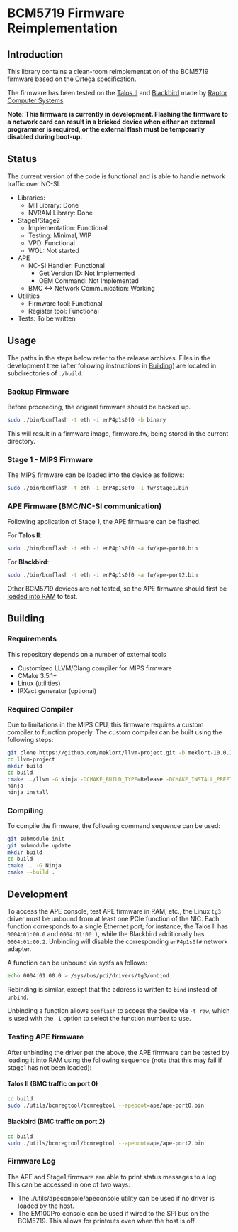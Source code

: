 # BCM5719 Firmware Reimplementation

## Introduction
This library contains a clean-room reimplementation of the BCM5719 firmware based on the [Ortega](https://github.com/hlandau/ortega/blob/master/rtg-spec.md) specification.

The firmware has been tested on the [Talos II](https://wiki.raptorcs.com/wiki/Talos_II) and [Blackbird](https://wiki.raptorcs.com/wiki/Blackbird) made by [Raptor Computer Systems](https://www.raptorcs.com/).

**Note: This firmware is currently in development. Flashing the firmware to a network card can result in a bricked device when either an external programmer is required, or the external flash must be temporarily disabled during boot-up.**

## Status
The current version of the code is functional and is able to handle network traffic over NC-SI.
  - Libraries:
    - MII Library: Done
    - NVRAM Library: Done
  - Stage1/Stage2
    - Implementation: Functional
    - Testing: Minimal, WIP
    - VPD: Functional
    - WOL: Not started
  - APE
    - NC-SI Handler: Functional
      - Get Version ID: Not Implemented
      - OEM Command: Not Implemented
    - BMC <-> Network Communication: Working
  - Utilities
    - Firmware tool: Functional
    - Register tool: Functional
  - Tests: To be written

## Usage
The paths in the steps below refer to the release archives. Files in the development tree (after following instructions in [Building](#building)) are located in subdirectories of `./build`.

### Backup Firmware
Before proceeding, the original firmware should be backed up.
```bash
sudo ./bin/bcmflash -t eth -i enP4p1s0f0 -b binary
```
This will result in a firmware image, firmware.fw, being stored in the current directory.

### Stage 1 - MIPS Firmware
The MIPS firmware can be loaded into the device as follows:
```bash
sudo ./bin/bcmflash -t eth -i enP4p1s0f0 -1 fw/stage1.bin
```

### APE Firmware (BMC/NC-SI communication)
Following application of Stage 1, the APE firmware can be flashed. 

For **Talos II**:
```bash
sudo ./bin/bcmflash -t eth -i enP4p1s0f0 -a fw/ape-port0.bin
```

For **Blackbird**:
```bash
sudo ./bin/bcmflash -t eth -i enP4p1s0f0 -a fw/ape-port2.bin
```

Other BCM5719 devices are not tested, so the APE firmware should first be [loaded into RAM](#testing-ape-firmware) to test.

## Building

### Requirements
This repository depends on a number of external tools
- Customized LLVM/Clang compiler for MIPS firmware
- CMake 3.5.1+
- Linux (utilities)
- IPXact generator (optional)

### Required Compiler
Due to limitations in the MIPS CPU, this firmware requires a custom compiler to function properly.
The custom compiler can be built using the following steps:
```bash
git clone https://github.com/meklort/llvm-project.git -b meklort-10.0.1
cd llvm-project
mkdir build
cd build
cmake ../llvm -G Ninja -DCMAKE_BUILD_TYPE=Release -DCMAKE_INSTALL_PREFIX=~/llvm-bcm5719 -DLLVM_ENABLE_PROJECTS="lld;clang"
ninja
ninja install
```

### Compiling
To compile the firmware, the following command sequence can be used:
```bash
git submodule init
git submodule update
mkdir build
cd build
cmake .. -G Ninja
cmake --build .
```
## Development

To access the APE console, test APE firmware in RAM, etc., the Linux `tg3` driver must be unbound from at least one PCIe function of the NIC. Each function corresponds to a single Ethernet port; for instance, the Talos II has `0004:01:00.0` and `0004:01:00.1`, while the Blackbird additionally has `0004:01:00.2`. Unbinding will disable the corresponding `enP4p1s0f#` network adapter.

A function can be unbound via sysfs as follows:
```bash
echo 0004:01:00.0 > /sys/bus/pci/drivers/tg3/unbind
```

Rebinding is similar, except that the address is written to `bind` instead of `unbind`.

Unbinding a function allows `bcmflash` to access the device via `-t raw`, which is used with the `-i` option to select the function number to use.

### Testing APE firmware

After unbinding the driver per the above, the APE firmware can be tested by loading it into RAM using the following sequence (note that this may fail if stage1 has not been loaded):

#### Talos II (BMC traffic on port 0)
```bash
cd build
sudo ./utils/bcmregtool/bcmregtool --apeboot=ape/ape-port0.bin
```

#### Blackbird (BMC traffic on port 2)
```bash
cd build
sudo ./utils/bcmregtool/bcmregtool --apeboot=ape/ape-port2.bin
```

### Firmware Log
The APE and Stage1 firmware are able to print status messages to a log. This can be accessed in one of two ways:
 * The ./utils/apeconsole/apeconsole utility can be used if no driver is loaded by the host.
 * The EM100Pro console can be used if wired to the SPI bus on the BCM5719. This allows for printouts even when the host is off.
